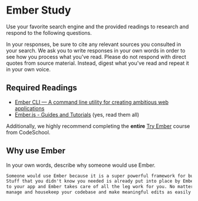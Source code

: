 # Ember Study

Use your favorite search engine and the provided readings to research and
respond to the following questions.

In your responses, be sure to cite any relevant sources you consulted in your
search. We ask you to write responses in your own words in order to see how you
process what you've read. Please do not respond with direct quotes from source
material. Instead, digest what you've read and repeat it in your own voice.

## Required Readings

-   [Ember CLI — A command line utility for creating ambitious web applications](http://ember-cli.com/user-guide/)
-   [Ember.js - Guides and Tutorials](https://guides.emberjs.com/v2.4.0/) (yes,
    read them all)

Additionally, we highly recommend completing the **entire** [Try
Ember](https://www.codeschool.com/courses/try-ember) course from CodeSchool.

## Why use Ember

In your own words, describe why someone would use Ember.

```md
Someone would use Ember because it is a super powerful framework for building awesome apps.
Stuff that you didn't know you needed is already put into place by Ember. Using Ember CLI you can easily add new parts
to your app and Ember takes care of all the leg work for you. No matter how big your app gets, Embers system makes it easy to
manage and housekeep your codebase and make meaningful edits as easily as when you first implemented a feature.


```
